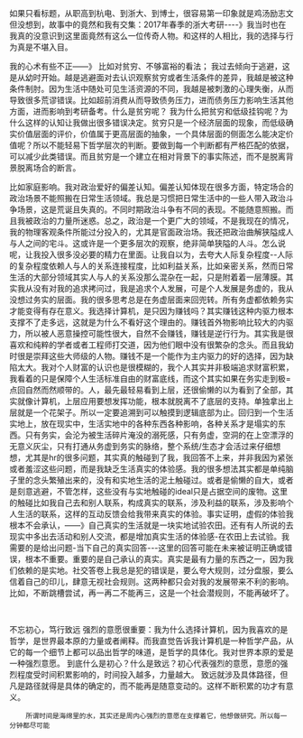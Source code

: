 如果只看标题，从职高到杭电、到浙大、到博士，很容易第一印象就是鸡汤励志文
但没想到，故事中的竟然和我有交集：2017年春季的浙大考研----》我当时也在
我真的没意识到这里面竟然有这么一位传奇人物。和这样的人相比，我的选择与行为真是不堪入目。

我的心术有些不正——》
		比如对贫穷、不够富裕的看法；
				我过去倾向于逃避，这是从幼时开始。越是逃避面对去认识观察贫穷或者生活条件的差异，我越是被这种条件制肘。因为生活中随处可见生活资源的不同，我越是被刺激的心理失衡，从而导致很多荒谬错误。比如超前消费从而导致债务压力，进而债务压力影响生活其他方面，进而影响到考研备考。什么是贫穷呢？
				我为什么把贫穷和低级挂钩呢？为什么这样的认知让我做出很多错误决定。贫穷只是一个经济层面的现象，而低级确实价值层面的评价，价值属于更高层面的抽象，一个具体层面的侧面怎么能决定价值呢？所以不能轻易下哲学层次的判断。要做到每一个判断都有严格匹配的依据，可以减少此类错误。而且贫穷是一个建立在相对背景下的事实陈述，而不是脱离背景脱离场合的断言。
		

​		比如家庭影响。我对政治爱好的偏差认知。偏差认知体现在很多方面，特定场合的政治场景不能照搬在日常生活领域。我总是习惯把日常生活中的一些人带入政治斗争场景，这是荒诞且失真的。不同时期政治斗争有不同的表现。不能随意照搬。而且我被政治的力量所迷惑。总之，政治是一个更广大的领域，不是我现在的情况，我的物理客观条件所能过分投入的，尤其是官面政治场。我还把政治曲解狭隘成人与人之间的宅斗。这或许是一个更多层次的观察，绝非简单狭隘的人斗。怎么说呢，让我投入很多没必要的精力在里面。让我自以为，去夸大人际复杂程度--人际的复杂程度依赖人与人的关系连接程度，比如利益关系，比如亲密关系，然而日常生活的大部分领域其实人与人的关系没那么混杂在一起，只是附着着一层薄膜。
​		 其实我从没有对我的追求拷问过，我是追求个人发展，可是个人发展是务虚的，我从没想过务实的层面。我的很多思考总是在务虚层面来回兜转。所有务虚都依赖务实才能变得有存在意义。我选择计算机，是只因为赚钱吗？其实赚钱这种内驱力根本支撑不了走多远，这就是为什么不看好这个理由的。赚钱首外物影响比较大的内驱力，所以被人恶意操控可能性很大，自然不会赚钱，赚钱是逆行行为。其实我是很喜欢和纯粹的学者或者工程师打交道，因为他们眼中没有很繁杂的念头。而且我幼时很是崇拜这些大师级的人物。赚钱不是一个能作为主内驱力的好的选择，因为缺陷太大。我对个人财富的认识也是很模糊的，我个人其实并非极端追求财富积累，我看着的只是保障个人生活标准自由的财富底线，而这个其实如果在务实走到极=点回自然而然顺带的。人，最先最轻易看到上层，还很偷懒的以为看到了全部，其实就像计算机，上层应用要想发挥功能，根本就脱离不了底层的支持。单独拿出上层就是一个花架子。所以一定要追溯到可以触摸到逻辑底部为止。回归到一个生活实地上，放在现实中，生活实地中的各种东西各种影响，各种关系才是塌实的东西。只有务实，会沦为被生活碎片淹没的溺死感，只有务虚，空洞的在上空漂浮的无意义灰尘，只有打通从务虚到务实的脉络，整个系统/生态才会活过来
​		仔细想想，尤其是hr的很多问题，其实真的触碰到了我，我回答不上来，并非我因为紧张或者羞涩这些问题，而是我缺乏生活真实的体验感。我的很多想法其实都是单纯脑子里的念头繁殖出来的，没有和实地生活的泥土触碰过。或者是偷懒的自大，或者是刻意逃避，不管怎样，这些没有与实地触碰的ideal只是占据空间的废物。这里的触碰比如我自己去和别人联系，构成真实的联系，涉及利益的联系，涉及影响个人生活的联系，这样的互动反馈会给我带来真实的体验。事实证明，虚假的体验我根本不会承认，——》自己真实的生活就是一块实地试验农田。还有有人所说的去现实中多出去活动和别人交流，都是增加真实生活的体验感-在农田上去试验。
​		我需要的是给出问题-当下自己的真实回答---这里的回答可能在未来被证明正确或错误，根本不重要。重要的是自己承认的真实。真实是最有力量的东西之一，因为我们依赖的是实地。社交答卷上我总是犯的错误是，要么夸大规则，过分盘服，要么信着自己的印儿，肆意无视社会规则。这两种都只会对我的发展带来不利的影响。比如，不断跳槽尝试，再一再二不能再三，这是一个社会潜规则，不能再破坏了。
​		

​					



不忘初心，笃行致远
		强烈的意愿很重要：我为什么选择计算机，因为我喜欢的是哲学，是世界最本原的力量或者阐释。而我直觉告诉我计算机是一种哲学产品，从它的每一个细节上都可以品出哲学的味道，是哲学的具体化。我对世界本原的爱是一种强烈意愿。
		到底什么是初心？什么是致远？初心代表强烈的意愿，意愿的强烈程度受时间积累影响的，时间投入越多，力量越大。
		致远就涉及具体路径，但凡是路径就得是具体的确定的，而不能再是随意变动的。这样不断积累的功才有意义。
		
		所谓时间是海绵里的水，其实还是周内心强烈的意愿在支撑着它，他想做研究。所以每一分钟都尽可能